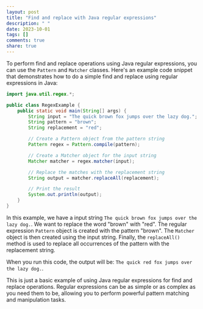 ```yaml
---
layout: post
title: "Find and replace with Java regular expressions"
description: " "
date: 2023-10-01
tags: []
comments: true
share: true
---
```


To perform find and replace operations using Java regular expressions, you can use the `Pattern` and `Matcher` classes. Here's an example code snippet that demonstrates how to do a simple find and replace using regular expressions in Java:

```java
import java.util.regex.*;

public class RegexExample {
    public static void main(String[] args) {
        String input = "The quick brown fox jumps over the lazy dog.";
        String pattern = "brown";
        String replacement = "red";

        // Create a Pattern object from the pattern string
        Pattern regex = Pattern.compile(pattern);

        // Create a Matcher object for the input string
        Matcher matcher = regex.matcher(input);

        // Replace the matches with the replacement string
        String output = matcher.replaceAll(replacement);

        // Print the result
        System.out.println(output);
    }
}
```
In this example, we have a input string `The quick brown fox jumps over the lazy dog.`. We want to replace the word "brown" with "red". The regular expression `Pattern` object is created with the pattern "brown". The `Matcher` object is then created using the input string. Finally, the `replaceAll()` method is used to replace all occurrences of the pattern with the replacement string.

When you run this code, the output will be: `The quick red fox jumps over the lazy dog.`.

This is just a basic example of using Java regular expressions for find and replace operations. Regular expressions can be as simple or as complex as you need them to be, allowing you to perform powerful pattern matching and manipulation tasks.